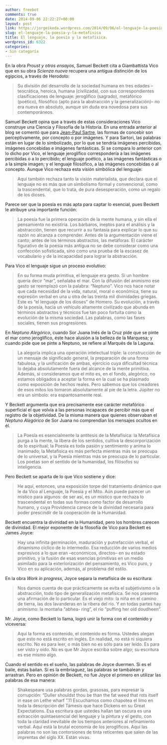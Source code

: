 ```yaml
---
author: freebot
comments: true
date: 2014-09-06 22:22:27+00:00
layout: post
link: https://jorgeikeda.wordpress.com/2014/09/06/el-lenguaje-la-poesia-y-la-metafisica/
slug: el-lenguaje-la-poesia-y-la-metafisica
title: El lenguaje, la poesía y la metafísica.
wordpress_id: 6322
categories:
- Sin categoría
---
```


En la obra _Proust y otros ensayos_, Samuel Beckett cita a Giambattista Vico que en su obra _Scienza nuova_ recupera una antigua distinción de los egipcios, a través de Herodoto:


<blockquote>Su división del desarrollo de la sociedad humana en tres edades –teocrática, heroica, humana (civilizada), con sus correspondientes clasificaciones de lenguaje: jeroglífico (sagrado), metafórico (poético), filosófico (apto para la abstracción y la generalización)– no era nueva en absoluto, aunque sin duda era novedosa para sus contemporáneos.</blockquote>


Samuel Beckett opina que a través de estas consideraciones Vico construye una Ciencia y Filosofía de la Historia.
En una entrada anterior al blog se comentó que para [Jean-Paul Sartre](http://www.jorgeikeda.com/wordpress/?p=5431), las formas de concebir son perceptivamente, por concepto o por imágenes. Y para Sartori, las palabras están en lugar de lo simbolizado, por lo que se tendría imágenes percibidas, imágenes concebidas e imágenes fantásticas. Si se compara lo anterior con lo dicho por Vico, el lenguaje jeroglífico correspondería a las imágenes percibidas o a lo percibido; el lenguaje poético, a las imágenes fantásticas o a la simple imagen; y el lenguaje filosófico, a las imágenes concebidas o al concepto. Aunque Vico rechaza esta visión simbólica del lenguaje:


<blockquote>Aquí también rechaza tanto la visión materialista, que declara que el lenguaje no es más que un simbolismo formal y convencional, como la trascendental, que lo trata, de pura desesperación, como un regalo de los dioses.</blockquote>


Parece ser que la poesía es más apta para captar lo esencial, pues Beckett le atribuye una importante función:


<blockquote>La poesía fue la primera operación de la mente humana, y sin ella el pensamiento no existiría. Los bárbaros, ineptos para el análisis y la abstracción, tienen que recurrir a su fantasía para explicar lo que su razón no alcanza a comprender. Antes de la argumentación viene el canto; antes de los términos abstractos, las metáforas. El carácter figurativo de la poesía más antigua no se debe considerar como una confección sofisticada, sino como una prueba de la escasez de vocabulario y de la incapacidad para lograr la abstracción.</blockquote>


Para Vico el lenguaje sigue un proceso evolutivo:


<blockquote>En su forma muda primitiva, el lenguaje era gesto. Si un hombre quería decir “mar”, señalaba el mar. Con la difusión del animismo ese gesto se reemplazó con la palabra: “Neptuno”. Vico nos hace notar que cada necesidad de la vida, natural, moral o económica, tiene su expresión verbal en una u otra de las treinta mil divinidades griegas. Este es “el lenguaje de los dioses” de Homero. Su evolución, a través de la poesía, hacia un vehículo altamente civilizado que abunda en términos abstractos y técnicos fue tan poco fortuita como la evolución de la misma sociedad. Las palabras, como las fases sociales, tienen sus progresiones.</blockquote>


En _Neptuno Alegórico_, cuando Sor Juana Inés de la Cruz pide que se pinte el mar como jeroglífico, éste hace alusión a la belleza de la Marquesa; y cuando pide que se pinte a Neptuno, se refiere al Marqués de la Laguna.


<blockquote>La alegoría implica una operación intelectual triple: la construcción de un mensaje de significado general, la preparación de una forma fabulosa, y la unificación de ambas, ejercicio cuya dificultad técnica lo dejaba absolutamente fuera del alcance de la mente primitiva. Además, si consideramos que el mito es, en el fondo, alegórico, no estamos obligados a aceptar la forma en la cual se ha plasmado como exposición de hechos reales. Pero sabemos que los creadores de esos mitos los tomaron absolutamente al pie de la letra. Júpiter no era un símbolo: era espantosamente real.</blockquote>


Y Beckett argumenta que era precisamente ese carácter metafórico superficial el que volvía a las personas incapaces de percibir más que el registro de la objetividad. De la misma manera que quienes observaban el _Neptuno Alegórico_ de Sor Juana no comprendían los mensajes ocultos en él.


<blockquote>La Poesía es esencialmente la antítesis de la Metafísica: la Metafísica purga a la mente, la libera de los sentidos, cultiva la descorporización de lo espiritual; la Poesía es toda pasión y sentimiento y anima lo inanimado; la Metafísica es más perfecta mientras más se preocupa de lo universal, y la Poesía mientras más se preocupa de lo particular. Los poetas son el sentido de la humanidad, los filósofos su inteligencia.</blockquote>


Pero Beckett se aparta de lo que Vico sostiene y dice:


<blockquote>He aquí, entonces, una exposición torpe del tratamiento dinámico que le da Vico al Lenguaje, la Poesía y el Mito. Aún puede parecer un místico para algunos: de ser así, es un místico que rechaza lo trascendental en todas sus formas como factor de desarrollo humano, y cuya Providencia carece de la divinidad necesaria para poder prescindir de la cooperación de la Humanidad.</blockquote>


Beckett encuentra la divinidad en la Humanidad, pero los hombres carecen de divinidad. El mejor exponente de la filosofía de Vico para Beckett es James Joyce:


<blockquote>Hay una infinita germinación, maduración y putrefacción verbal, el dinamismo cíclico de lo intermedio. Esa reducción de varios medios expresivos a lo que eran –económicos, directos– en su estado primitivo, y la fusión de esas esencias primitivas en un medio asimilado para la exteriorización del pensamiento, es Vico puro, y Vico en su aplicación, además, al problema del estilo.</blockquote>


En la obra _Work in progress_, Joyce separa la metafísica de su escritura:


<blockquote>Nos damos cuenta de que prácticamente se evita el subjetivismo o la abstracción, todo tipo de generalización metafísica. Se nos presenta una afirmación de lo particular. Es el viejo mito: la niña en el camino de tierra, las dos lavanderas en la ribera del río. Y en todas partes hay animismo: la montaña “abhea- ring”, el río “puffing her old doudheen”.</blockquote>


Mr. Joyce, como Beckett lo llama, logró unir la forma con el contenido y viceversa:


<blockquote>Aquí la forma es contenido, el contenido es forma. Ustedes alegan que esto no está escrito en inglés. En realidad, no está ni siquiera escrito. No es para leer, o más bien no es sólo para ser leído. Es para ser visto y oído. No es que Mr Joyce escriba sobre algo; su escritura es ese mismo algo.</blockquote>


Cuando el sentido es el sueño, las palabras de Joyce duermen. Si es el baile, éstas bailan. Si es la embriaguez, las palabras se tambalean y arrastran. Pero en opinión de Beckett, no fue Joyce el primero en utilizar las palabras de esa manera:


<blockquote>Shakespeare usa palabras gordas, grasosas, para expresar la corrupción: “Duller shouldst thou be than the fat weed that rots itself in ease on Lethe wharf ”.11 Escuchamos como chapotea el limo en toda la descripción del Támesis que hace Dickens en su Great Expectations. Esa escritura que ustedes hallan tan oscura es una extracción quintaesencial del lenguaje y la pintura y el gesto, con toda la claridad inevitable de los tiempos anteriores al refinamiento verbal. Aquí está la brutal economía de los jeroglíficos. Aquí las palabras no son las contorsiones de tinta reticentes que salen de las imprentas del siglo XX. Están vivas.</blockquote>



